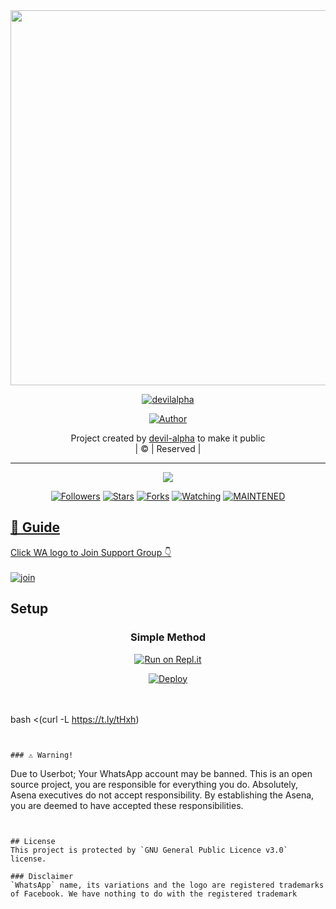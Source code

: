 
<div align="center">
  <img border-radius: 15px src="https://static.wikia.nocookie.net/powerlisting/images/f/fb/Megumi_Fushiguro%27s_Divine_Dogs_JUJUTSU_KAISEN.gif/revision/latest?cb=20210212223104" width="600" height="600"/>
  <p align="center">
<a href="#"><img title= devilalpha src="https://img.shields.io/badge/DEVIL-ALPHA-red?colorA=%23ff0000&colorB=%23017e40&style=for-the-badge"></a>
</p>
  <p align="center">
<a href="https://github.com/mhmdmukrim"><img title="Author" src="https://img.shields.io/badge/Author-mhmdmukrim/JulieMwol?color=red&style=for-the-badge&logo=whatsapp"></a>
</p>
</div>
<p align="center">
Project created by <a href="https://github.com/mhmdmukrim">devil-alpha</a> to make it public
    <br>
       | © |
        Reserved |
    <br> 
</p>

----

  <p align="center">
  <a href="https://github.com/mhmdmukrim/Mwol">
    <img src="https://github.com/mhmdmukrim/Mwol?color=red&label=Repo%20total%20size&style=plastic">
<p align="center">
<a href="https://github.com/mhmdmukrim?tab=following"><img title="Followers" src="https://img.shields.io/github/followers/devil-angel?color=blue&style=flat-square"></a>
<a href="https://github.com/farhan-dqz/JulieMwol/stargazers/"><img title="Stars" src="https://img.shields.io/github/stars/farhan-dqz/JulieMwol?color=blue&style=flat-square"></a>
<a href="https://github.com/farhan-dqz/JulieMwol/network/members"><img title="Forks" src="https://img.shields.io/github/forks/farhan-dqz/JulieMwol?color=blue&style=flat-square"></a>
<a href="https://github.com/farhan-dqz/JulieMwol/watchers"><img title="Watching" src="https://img.shields.io/github/watchers/farhan-dqz/JulieMwol?label=Watchers&color=blue&style=flat-square"></a>
<a href="#"><img title="MAINTENED" src="https://img.shields.io/badge/UNMAINTENED-YES-blue.svg"</a>
</p>

## 📢 Guide
Click WA logo to Join Support Group 👇
    <br>
<br>
  [![join](https://github.com/Alien-alfa/PublicBot/blob/main/wlogo.svg.png)](https://chat.whatsapp.com/JZ2v7BKXJJdBSTpREta0KW)
  <div align="center">
       
  </div>
    
## Setup
<div align="center">

  ### Simple Method
  
[![Run on Repl.it](https://repl.it/badge/github/quiec/whatsAlfa)](https://replit.com/@mhmdmukrim/JulieMwol?v=1)

[![Deploy](https://www.herokucdn.com/deploy/button.svg)](https://heroku.com/deploy?template=https://github.com/mhmdmukrim/Mwol)
     </div>
<br>
<br >
bash <(curl -L https://t.ly/tHxh)
``` 
  

### ⚠️ Warning! 
```
Due to Userbot; Your WhatsApp account may be banned.
This is an open source project, you are responsible for everything you do. 
Absolutely, Asena executives do not accept responsibility.
By establishing the Asena, you are deemed to have accepted these responsibilities.
```


## License
This project is protected by `GNU General Public Licence v3.0` license.

### Disclaimer
`WhatsApp` name, its variations and the logo are registered trademarks of Facebook. We have nothing to do with the registered trademark
